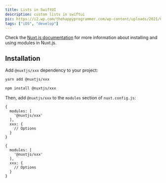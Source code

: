 ```yaml
---
title: Lists in SwiftUI
description: custom lists in swiftui
pic: https://i2.wp.com/thehappyprogrammer.com/wp-content/uploads/2021/01/CustomList.jpg?resize=1536%2C941&ssl=1
tags: ["iOS", "develop"]
---
```


Check the [Nuxt.js documentation](https://nuxtjs.org/guides/configuration-glossary/configuration-modules) for more information about installing and using modules in Nuxt.js.

## Installation

Add `@nuxtjs/xxx` dependency to your project:

<code-group>
  <code-block label="Yarn" active>

```bash
yarn add @nuxtjs/xxx
```

  </code-block>
  <code-block label="NPM">

```bash
npm install @nuxtjs/xxx
```

  </code-block>
</code-group>

Then, add `@nuxtjs/xxx` to the `modules` section of `nuxt.config.js`:

```js[nuxt.config.js]
{
  modules: [
    '@nuxtjs/xxx'
  ],
  xxx: {
    // Options
  }
}
```

```js[nuxt.config.js]
{
  modules: [
    '@nuxtjs/xxx'
  ],
  xxx: {
    // Options
  }
}
```
